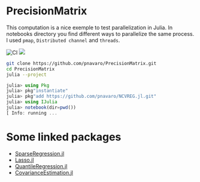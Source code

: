 # PrecisionMatrix

This computation is a nice exemple to test parallelization in Julia. In notebooks directory
you find different ways to parallelize the same process. I used `pmap`, `Distributed channel` and `threads`.

![CI](https://github.com/pnavaro/PrecisionMatrix/workflows/CI/badge.svg)
[![](https://img.shields.io/badge/docs-dev-blue.svg)](https://pnavaro.github.io/PrecisionMatrix/dev)

```bash
git clone https://github.com/pnavaro/PrecisionMatrix.git
cd PrecisionMatrix
julia --project
```

```julia
julia> using Pkg
julia> pkg"instantiate"
julia> pkg"add https://github.com/pnavaro/NCVREG.jl.git"
julia> using IJulia
julia> notebook(dir=pwd())
[ Info: running ...
```

# Some linked packages 

- [SparseRegression.jl](https://github.com/joshday/SparseRegression.jl)
- [Lasso.jl](https://github.com/JuliaStats/Lasso.jl)
- [QuantileRegression.jl](https://github.com/pkofod/QuantileRegression.jl)
- [CovarianceEstimation.jl](https://github.com/mateuszbaran/CovarianceEstimation.jl)
